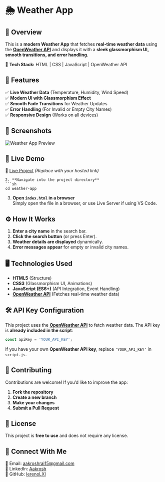 # 🌦️ Weather App

## 📌 Overview
This is a **modern Weather App** that fetches **real-time weather data** using the **[OpenWeather API](https://openweathermap.org/)** and displays it with a **sleek glassmorphism UI, smooth transitions, and error handling**.  

🚀 **Tech Stack:** HTML | CSS | JavaScript | OpenWeather API  

## 🎯 Features
✅ **Live Weather Data** (Temperature, Humidity, Wind Speed)  
✅ **Modern UI with Glassmorphism Effect**  
✅ **Smooth Fade Transitions** for Weather Updates  
✅ **Error Handling** (For Invalid or Empty City Names)  
✅ **Responsive Design** (Works on all devices)  

## 🎨 Screenshots
![Weather App Preview](link-to-screenshot.png)  
  

## 🚀 Live Demo
🔗 [Live Project](https://your-live-demo-link.com) _(Replace with your hosted link)_  

   ```
2. **Navigate into the project directory**
   ```sh
   cd weather-app
   ```
3. **Open `index.html` in a browser**  
   Simply open the file in a browser, or use Live Server if using VS Code.

## ⚙️ How It Works
1. **Enter a city name** in the search bar.
2. **Click the search button** (or press Enter).
3. **Weather details are displayed** dynamically.
4. **Error messages appear** for empty or invalid city names.

## 🖥️ Technologies Used
- **HTML5** (Structure)
- **CSS3** (Glassmorphism UI, Animations)
- **JavaScript (ES6+)** (API Integration, Event Handling)
- **[OpenWeather API](https://openweathermap.org/)** (Fetches real-time weather data)

## 🛠️ API Key Configuration
This project uses the **[OpenWeather API](https://openweathermap.org/)** to fetch weather data. The API key is **already included in the script**:
```js
const apiKey = 'YOUR_API_KEY';
```
If you have your own **OpenWeather API key**, replace `'YOUR_API_KEY'` in `script.js`.

## 📌 Contributing
Contributions are welcome! If you’d like to improve the app:  
1. **Fork the repository**  
2. **Create a new branch**  
3. **Make your changes**  
4. **Submit a Pull Request**

## 🐝 License
This project is **free to use** and does not require any license.  

## 🤝 Connect With Me
📧 Email: aakroshrai15@gmail.com  
🔗 LinkedIn: [Aakrosh](https://www.linkedin.com/in/aakrosh-rai-7332b7314/)  
📂 GitHub: [IerenoLXI](https://github.com/IerenoLXI)

